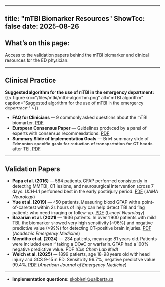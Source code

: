 
---
title: "mTBI Biomarker Resources"
ShowToc: false
date: 2025-08-26
---
## **What’s on this page:**  
Access to the validation papers behind the mTBI biomarker and clinical resources for the ED physician.

---

## Clinical Practice
**Suggested algorithm for the use of mTBI in the emergency department:**
{{< figure src="/files/mtbi/mtbi-algorithm.png" alt="mTBI algorithm" caption="Suggested algorithm for the use of mTBI in the emergency department" >}}


- **FAQ for Clinicians** — 9 commonly asked questions about the mTBI biomarker. [PDF](/files/mtbi/mTBI-Biomarker-FAQ.pdf)
- **European Consensus Paper** — Guidelines produced by a panel of experts with consensus recommendations. [PDF](/files/mtbi/European-Consensus-Paper.pdf)
- **Summary Slide of Implementation Goals** — Brief summary slide of Edmonton specific goals for reduction of transportation for CT heads after TBI. [PDF](/files/mtbi/Summary-Slide-DEM-Research-Day.pdf)

---

## Validation Papers
- **Papa et al. (2016)** — 584 patients. GFAP performed consistently in detecting MMTBI, CT lesions, and neurosurgical intervention across 7 days. UCH-L1 performed best in the early postinjury period. [PDF](/files/mtbi/Papa-2016.pdf) (*JAMA Neurology*)
- **Yue et al. (2019)** — 450 patients. Measuring blood GFAP with a point-of-care test within 24 hours of injury can help detect TBI and flag patients who need imaging or follow-up. [PDF](/files/mtbi/Yue-2019.pdf) (*Lancet Neurology*)
- **Bazarian et al. (2021)** — 1936 patients. In over 1,900 patients with mild TBI, the biomarker showed very high sensitivity (~96%) and negative predictive value (>99%) for detecting CT-positive brain injuries. [PDF](/files/mtbi/Bazarian-2021.pdf) (*Academic Emergency Medicine*)
- **Menditto et al. (2024)** — 234 patients, mean age 81 years old. Patients were included even if taking a DOAC or warfarin. GFAP had a 100% negative predictive value. [PDF](/files/mtbi/Menditto-2024.pdf) (*Clin Chem Lab Med*)
- **Welch et al. (2025)** — 1899 patients, age 18-98 years old with head injury and GCS 9-15 in ED. Sensitivity 96.7%, negative predictive value 99.4%. [PDF](/files/mtbi/Welch-2025.pdf) (*American Journal of Emergency Medicine*)

---

- **Implementation questions:** <skobleni@ualberta.ca>
